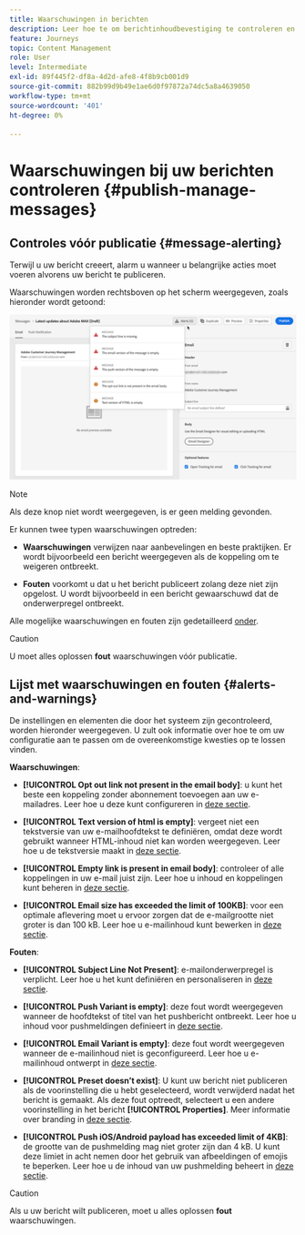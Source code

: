 ```yaml
---
title: Waarschuwingen in berichten
description: Leer hoe te om berichtinhoudbevestiging te controleren en problemen op te lossen
feature: Journeys
topic: Content Management
role: User
level: Intermediate
exl-id: 89f445f2-df8a-4d2d-afe8-4f8b9cb001d9
source-git-commit: 882b99d9b49e1ae6d0f97872a74dc5a8a4639050
workflow-type: tm+mt
source-wordcount: '401'
ht-degree: 0%

---
```


# Waarschuwingen bij uw berichten controleren {#publish-manage-messages}

## Controles vóór publicatie {#message-alerting}

Terwijl u uw bericht creeert, alarm u wanneer u belangrijke acties moet voeren alvorens uw bericht te publiceren.

Waarschuwingen worden rechtsboven op het scherm weergegeven, zoals hieronder wordt getoond:

![](assets/message-alerts.png)

>[!NOTE]
>
>Als deze knop niet wordt weergegeven, is er geen melding gevonden.

Er kunnen twee typen waarschuwingen optreden:

* **Waarschuwingen** verwijzen naar aanbevelingen en beste praktijken. Er wordt bijvoorbeeld een bericht weergegeven als de koppeling om te weigeren ontbreekt.

* **Fouten** voorkomt u dat u het bericht publiceert zolang deze niet zijn opgelost. U wordt bijvoorbeeld in een bericht gewaarschuwd dat de onderwerpregel ontbreekt.

Alle mogelijke waarschuwingen en fouten zijn gedetailleerd [onder](#alerts-and-warnings).

>[!CAUTION]
>
> U moet alles oplossen **fout** waarschuwingen vóór publicatie.

## Lijst met waarschuwingen en fouten {#alerts-and-warnings}

De instellingen en elementen die door het systeem zijn gecontroleerd, worden hieronder weergegeven. U zult ook informatie over hoe te om uw configuratie aan te passen om de overeenkomstige kwesties op te lossen vinden.

**Waarschuwingen**:

* **[!UICONTROL Opt out link not present in the email body]**: u kunt het beste een koppeling zonder abonnement toevoegen aan uw e-mailadres. Leer hoe u deze kunt configureren in [deze sectie](consent.md).

* **[!UICONTROL Text version of html is empty]**: vergeet niet een tekstversie van uw e-mailhoofdtekst te definiëren, omdat deze wordt gebruikt wanneer HTML-inhoud niet kan worden weergegeven. Leer hoe u de tekstversie maakt in [deze sectie](create-email-content.md#generate-text-version).

* **[!UICONTROL Empty link is present in email body]**: controleer of alle koppelingen in uw e-mail juist zijn. Leer hoe u inhoud en koppelingen kunt beheren in [deze sectie](create-email-content.md).

* **[!UICONTROL Email size has exceeded the limit of 100KB]**: voor een optimale aflevering moet u ervoor zorgen dat de e-mailgrootte niet groter is dan 100 kB. Leer hoe u e-mailinhoud kunt bewerken in [deze sectie](create-email-content.md).

**Fouten**:

* **[!UICONTROL Subject Line Not Present]**: e-mailonderwerpregel is verplicht. Leer hoe u het kunt definiëren en personaliseren in [deze sectie](create-email.md).

   <!--HTML is empty when Amp HTML is present-->

* **[!UICONTROL Push Variant is empty]**: deze fout wordt weergegeven wanneer de hoofdtekst of titel van het pushbericht ontbreekt. Leer hoe u inhoud voor pushmeldingen definieert in [deze sectie](create-push.md).

* **[!UICONTROL Email Variant is empty]**: deze fout wordt weergegeven wanneer de e-mailinhoud niet is geconfigureerd. Leer hoe u e-mailinhoud ontwerpt in [deze sectie](design-emails.md).

* **[!UICONTROL Preset doesn’t exist]**: U kunt uw bericht niet publiceren als de voorinstelling die u hebt geselecteerd, wordt verwijderd nadat het bericht is gemaakt. Als deze fout optreedt, selecteert u een andere voorinstelling in het bericht **[!UICONTROL Properties]**. Meer informatie over branding in [deze sectie](../configuration/about-subdomain-delegation.md).

* **[!UICONTROL Push iOS/Android payload has exceeded limit of 4KB]**: de grootte van de pushmelding mag niet groter zijn dan 4 kB. U kunt deze limiet in acht nemen door het gebruik van afbeeldingen of emojis te beperken. Leer hoe u de inhoud van uw pushmelding beheert in [deze sectie](create-push.md).

>[!CAUTION]
>
> Als u uw bericht wilt publiceren, moet u alles oplossen **fout** waarschuwingen.

<!--Other issues can stop publication such as:
* The push notification title is empty-->
